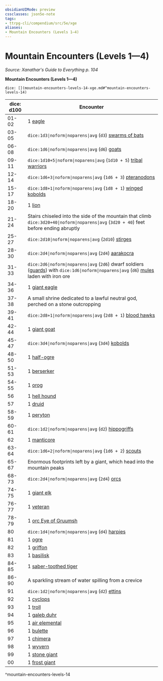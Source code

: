 ```yaml
---
obsidianUIMode: preview
cssclasses: json5e-note
tags:
- ttrpg-cli/compendium/src/5e/xge
aliases:
- Mountain Encounters (Levels 1—4)
---
```

# Mountain Encounters (Levels 1—4)
*Source: Xanathar's Guide to Everything p. 104* 

**Mountain Encounters (Levels 1—4)**

`dice: [](mountain-encounters-levels-14-xge.md#^mountain-encounters-levels-14)`

| dice: d100 | Encounter |
|------------|-----------|
| 01-02 | 1 [eagle](/3-Mechanics/CLI/bestiary/beast/eagle-xmm.md) |
| 03-05 | `dice:1d3\|noform\|noparens\|avg` (`d3`) [swarms of bats](/3-Mechanics/CLI/bestiary/beast/swarm-of-bats-xmm.md) |
| 06-08 | `dice:1d6\|noform\|noparens\|avg` (`d6`) [goats](/3-Mechanics/CLI/bestiary/beast/goat-xmm.md) |
| 09-11 | `dice:1d10+5\|noform\|noparens\|avg` (`1d10 + 5`) [tribal warriors](/3-Mechanics/CLI/bestiary/humanoid/warrior-infantry-xmm.md) |
| 12-14 | `dice:1d6+3\|noform\|noparens\|avg` (`1d6 + 3`) [pteranodons](/3-Mechanics/CLI/bestiary/beast/pteranodon-xmm.md) |
| 15-17 | `dice:1d8+1\|noform\|noparens\|avg` (`1d8 + 1`) [winged kobolds](/3-Mechanics/CLI/bestiary/dragon/winged-kobold-xmm.md) |
| 18-20 | 1 [lion](/3-Mechanics/CLI/bestiary/beast/lion-xmm.md) |
| 21-24 | Stairs chiseled into the side of the mountain that climb `dice:3d20+40\|noform\|noparens\|avg` (`3d20 + 40`) feet before ending abruptly |
| 25-27 | `dice:2d10\|noform\|noparens\|avg` (`2d10`) [stirges](/3-Mechanics/CLI/bestiary/monstrosity/stirge-xmm.md) |
| 28-30 | `dice:2d4\|noform\|noparens\|avg` (`2d4`) [aarakocra](/3-Mechanics/CLI/bestiary/elemental/aarakocra-skirmisher-xmm.md) |
| 31-33 | `dice:2d6\|noform\|noparens\|avg` (`2d6`) dwarf soldiers ([guards](/3-Mechanics/CLI/bestiary/humanoid/guard-xmm.md)) with `dice:1d6\|noform\|noparens\|avg` (`d6`) [mules](/3-Mechanics/CLI/bestiary/beast/mule-xmm.md) laden with iron ore |
| 34-36 | 1 [giant eagle](/3-Mechanics/CLI/bestiary/celestial/giant-eagle-xmm.md) |
| 37-38 | A small shrine dedicated to a lawful neutral god, perched on a stone outcropping |
| 39-41 | `dice:2d8+1\|noform\|noparens\|avg` (`2d8 + 1`) [blood hawks](/3-Mechanics/CLI/bestiary/beast/blood-hawk-xmm.md) |
| 42-44 | 1 [giant goat](/3-Mechanics/CLI/bestiary/beast/giant-goat-xmm.md) |
| 45-47 | `dice:3d4\|noform\|noparens\|avg` (`3d4`) [kobolds](/3-Mechanics/CLI/bestiary/dragon/kobold-warrior-xmm.md) |
| 48-50 | 1 [half-ogre](/3-Mechanics/CLI/bestiary/giant/ogrillon-ogre-xmm.md) |
| 51-53 | 1 [berserker](/3-Mechanics/CLI/bestiary/humanoid/berserker-xmm.md) |
| 54-55 | 1 [orog](/3-Mechanics/CLI/bestiary/humanoid/berserker-xmm.md) |
| 56 | 1 [hell hound](/3-Mechanics/CLI/bestiary/fiend/hell-hound-xmm.md) |
| 57 | 1 [druid](/3-Mechanics/CLI/bestiary/humanoid/druid-xmm.md) |
| 58-59 | 1 [peryton](/3-Mechanics/CLI/bestiary/monstrosity/peryton-xmm.md) |
| 60-61 | `dice:1d2\|noform\|noparens\|avg` (`d2`) [hippogriffs](/3-Mechanics/CLI/bestiary/monstrosity/hippogriff-xmm.md) |
| 62 | 1 [manticore](/3-Mechanics/CLI/bestiary/monstrosity/manticore-xmm.md) |
| 63-64 | `dice:1d6+2\|noform\|noparens\|avg` (`1d6 + 2`) [scouts](/3-Mechanics/CLI/bestiary/humanoid/scout-xmm.md) |
| 65-67 | Enormous footprints left by a giant, which head into the mountain peaks |
| 68-73 | `dice:2d4\|noform\|noparens\|avg` (`2d4`) [orcs](/3-Mechanics/CLI/bestiary/humanoid/tough-xmm.md) |
| 74-75 | 1 [giant elk](/3-Mechanics/CLI/bestiary/celestial/giant-elk-xmm.md) |
| 76-77 | 1 [veteran](/3-Mechanics/CLI/bestiary/humanoid/warrior-veteran-xmm.md) |
| 78-79 | 1 [orc Eye of Gruumsh](/3-Mechanics/CLI/bestiary/humanoid/cultist-fanatic-xmm.md) |
| 80 | `dice:1d4\|noform\|noparens\|avg` (`d4`) [harpies](/3-Mechanics/CLI/bestiary/monstrosity/harpy-xmm.md) |
| 81 | 1 [ogre](/3-Mechanics/CLI/bestiary/giant/ogre-xmm.md) |
| 82 | 1 [griffon](/3-Mechanics/CLI/bestiary/monstrosity/griffon-xmm.md) |
| 83 | 1 [basilisk](/3-Mechanics/CLI/bestiary/monstrosity/basilisk-xmm.md) |
| 84-85 | 1 [saber-toothed tiger](/3-Mechanics/CLI/bestiary/beast/saber-toothed-tiger-xmm.md) |
| 86-90 | A sparkling stream of water spilling from a crevice |
| 91 | `dice:1d2\|noform\|noparens\|avg` (`d2`) [ettins](/3-Mechanics/CLI/bestiary/giant/ettin-xmm.md) |
| 92 | 1 [cyclops](/3-Mechanics/CLI/bestiary/giant/cyclops-sentry-xmm.md) |
| 93 | 1 [troll](/3-Mechanics/CLI/bestiary/giant/troll-xmm.md) |
| 94 | 1 [galeb duhr](/3-Mechanics/CLI/bestiary/elemental/galeb-duhr-xmm.md) |
| 95 | 1 [air elemental](/3-Mechanics/CLI/bestiary/elemental/air-elemental-xmm.md) |
| 96 | 1 [bulette](/3-Mechanics/CLI/bestiary/monstrosity/bulette-xmm.md) |
| 97 | 1 [chimera](/3-Mechanics/CLI/bestiary/monstrosity/chimera-xmm.md) |
| 98 | 1 [wyvern](/3-Mechanics/CLI/bestiary/dragon/wyvern-xmm.md) |
| 99 | 1 [stone giant](/3-Mechanics/CLI/bestiary/giant/stone-giant-xmm.md) |
| 00 | 1 [frost giant](/3-Mechanics/CLI/bestiary/giant/frost-giant-xmm.md) |
^mountain-encounters-levels-14